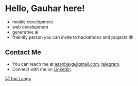 # Hello, Gauhar here!
- mobile development
- web development
- generative ai
- friendly person you can invite to hackathons and projects 😄

## Contact Me

- You can reach me at [asanbayg@gmail.com](asanbayg@gmail.com), [telegram](https://t.me/assanbayg).
- Connect with me on [LinkedIn](https://www.linkedin.com/in/gauhar-assanbay/).

[![Top Langs](https://github-readme-stats.vercel.app/api/top-langs/?username=assanbayg&layout=donut)](https://github.com/anuraghazra/github-readme-stats)
